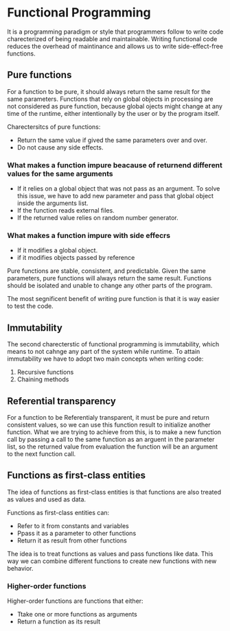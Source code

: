 # Functional Programming

It is a programming paradigm or style that programmers follow to write code charecterized of being readable and maintainable. Writing functional code reduces the overhead of maintinance and allows us to write side-effect-free functions.

## Pure functions

For a function to be pure, it should always return the same result for the same parameters. Functions that rely on global objects in processing are not considered as pure function, because global ojects might change at any time of the runtime, either intentionally by the user or by the program itself.

Charectersitcs of pure functions:

* Return the same value if gived the same parameters over and over.
* Do not cause any side effects.

### What makes a function impure beacause of returnend different values for the same arguments

* If it relies on a global object that was not pass as an argument. To solve this issue, we have to add new parameter and pass that global object inside the arguments list.
* If the function reads external files.
* If the returned value relies on random number generator.

### What makes a function impure with side effecrs

* If it modifies a global object.
* if it modifies objects passed by reference

Pure functions are stable, consistent, and predictable. Given the same parameters, pure functions will always return the same result. Functions should be isolated and unable to change any other parts of the program.

The most segnificent benefit of writing pure function is that it is way easier to test the code.

## Immutability

The second charecterstic of functional programming is immutability, which means to not cahnge any part of the system while runtime. To attain immutability we have to adopt two main concepts when writing code:

1. Recursive functions
2. Chaining methods

## Referential transparency

For a function to be Referentialy transparent, it must be pure and return consistent values, so we can use this function result to initialize another function. What we are trying to achieve from this, is to make a new function call by passing a call to the same function as an  arguent in the parameter list, so the returned value from evaluation the function will be an argument to the next function call.

## Functions as first-class entities

The idea of functions as first-class entities is that functions are also treated as values and used as data.

Functions as first-class entities can:

* Refer to it from constants and variables
* Ppass it as a parameter to other functions
* Return it as result from other functions

The idea is to treat functions as values and pass functions like data. This way we can combine different functions to create new functions with new behavior.

### Higher-order functions

Higher-order functions are functions that either:

* Ttake one or more functions as arguments
* Return a function as its result
